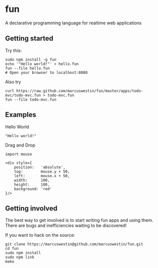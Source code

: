 fun
===
A declarative programming language for realtime web applications

Getting started
----------------------
Try this:

	sudo npm install -g fun
	echo '"Hello world!"' > hello.fun
	fun --file hello.fun
	# Open your browser to localhost:8080

Also try

	curl https://raw.github.com/marcuswestin/fun/master/apps/todo-mvc/todo-mvc.fun > todo-mvc.fun
	fun --file todo-mvc.fun

Examples
--------
Hello World

	"Hello world!"

Drag and Drop

	import mouse
	
	<div style={
		position:   'absolute',
		top:        mouse.y + 50,
		left:       mouse.x + 50,
		width:      100,
		height:     100,
		background: 'red'
	}/>

Getting involved
----------------
The best way to get involved is to start writing fun apps and using them. There are bugs and inefficiencies waiting to be discovered!

If you want to hack on the source:

	git clone https://marcuswestin@github.com/marcuswestin/fun.git
	cd fun
	sudo npm install
	sudo npm link
	make
